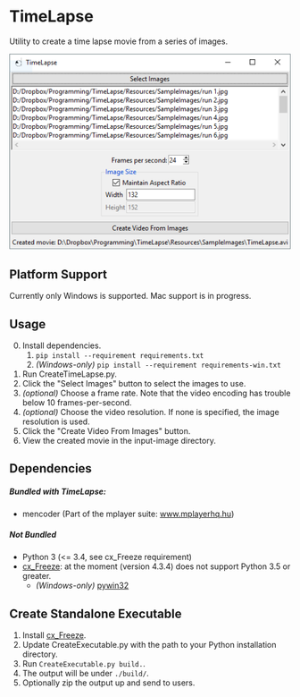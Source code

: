 TimeLapse
=========
Utility to create a time lapse movie from a series of images.

![Screenshot](Screenshot.png)

Platform Support
----------------
Currently only Windows is supported.  Mac support is in progress.

Usage
-----
 0. Install dependencies.
     1. `pip install --requirement requirements.txt`
     2. _(Windows-only)_ `pip install --requirement requirements-win.txt`
 1. Run CreateTimeLapse.py.
 2. Click the "Select Images" button to select the images to use.
 3. _(optional)_ Choose a frame rate.  Note that the video encoding has trouble below 10 frames-per-second.
 4. _(optional)_ Choose the video resolution.  If none is specified, the image resolution is used.
 5. Click the "Create Video From Images" button.
 6. View the created movie in the input-image directory.

Dependencies
------------
##### Bundled with TimeLapse:
 * mencoder (Part of the mplayer suite: www.mplayerhq.hu)

##### Not Bundled
 * Python 3 (<= 3.4, see cx_Freeze requirement)
 * [cx_Freeze](https://pypi.python.org/pypi/cx_Freeze): at the moment (version 4.3.4) does not support Python 3.5 or greater.
    * _(Windows-only)_ [pywin32](http://sourceforge.net/projects/pywin32/)

Create Standalone Executable
----------------------------
 1. Install [cx_Freeze](https://pypi.python.org/pypi/cx_Freeze).
 2. Update CreateExecutable.py with the path to your Python installation directory.
 3. Run ```CreateExecutable.py build.```.
 4. The output will be under ```./build/```.
 5. Optionally zip the output up and send to users.
